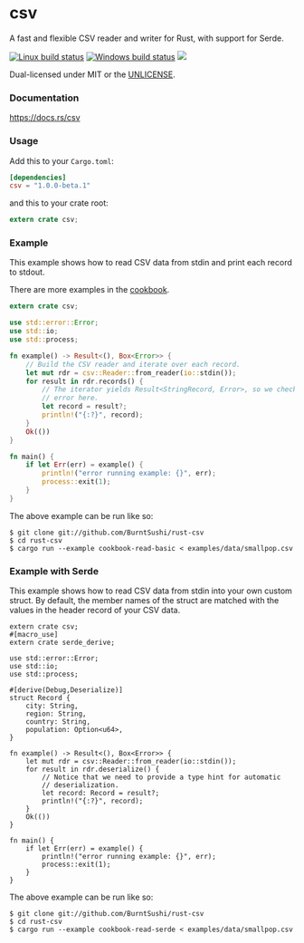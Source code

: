 csv
===
A fast and flexible CSV reader and writer for Rust, with support for Serde.

[![Linux build status](https://api.travis-ci.org/BurntSushi/rust-csv.png)](https://travis-ci.org/BurntSushi/rust-csv)
[![Windows build status](https://ci.appveyor.com/api/projects/status/github/BurntSushi/rust-csv?svg=true)](https://ci.appveyor.com/project/BurntSushi/rust-csv)
[![](http://meritbadge.herokuapp.com/csv)](https://crates.io/crates/csv)

Dual-licensed under MIT or the [UNLICENSE](http://unlicense.org).


### Documentation

https://docs.rs/csv


### Usage

Add this to your `Cargo.toml`:

```toml
[dependencies]
csv = "1.0.0-beta.1"
```

and this to your crate root:

```rust
extern crate csv;
```

### Example

This example shows how to read CSV data from stdin and print each record to
stdout.

There are more examples in the
[cookbook](https://docs.rs/csv/1.0.0-beta.1/csv/examples/index.html).

```rust
extern crate csv;

use std::error::Error;
use std::io;
use std::process;

fn example() -> Result<(), Box<Error>> {
    // Build the CSV reader and iterate over each record.
    let mut rdr = csv::Reader::from_reader(io::stdin());
    for result in rdr.records() {
        // The iterator yields Result<StringRecord, Error>, so we check the
        // error here.
        let record = result?;
        println!("{:?}", record);
    }
    Ok(())
}

fn main() {
    if let Err(err) = example() {
        println!("error running example: {}", err);
        process::exit(1);
    }
}
```

The above example can be run like so:

```ignore
$ git clone git://github.com/BurntSushi/rust-csv
$ cd rust-csv
$ cargo run --example cookbook-read-basic < examples/data/smallpop.csv
```

### Example with Serde

This example shows how to read CSV data from stdin into your own custom struct.
By default, the member names of the struct are matched with the values in the
header record of your CSV data.

```no_run
extern crate csv;
#[macro_use]
extern crate serde_derive;

use std::error::Error;
use std::io;
use std::process;

#[derive(Debug,Deserialize)]
struct Record {
    city: String,
    region: String,
    country: String,
    population: Option<u64>,
}

fn example() -> Result<(), Box<Error>> {
    let mut rdr = csv::Reader::from_reader(io::stdin());
    for result in rdr.deserialize() {
        // Notice that we need to provide a type hint for automatic
        // deserialization.
        let record: Record = result?;
        println!("{:?}", record);
    }
    Ok(())
}

fn main() {
    if let Err(err) = example() {
        println!("error running example: {}", err);
        process::exit(1);
    }
}
```

The above example can be run like so:

```ignore
$ git clone git://github.com/BurntSushi/rust-csv
$ cd rust-csv
$ cargo run --example cookbook-read-serde < examples/data/smallpop.csv
```
